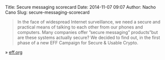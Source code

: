 Title: Secure messaging scorecard
Date: 2014-11-07 09:07
Author: Nacho Cano
Slug: secure-messaging-scorecard

> In the face of widespread Internet surveillance, we need a secure and
> practical means of talking to each other from our phones and
> computers. Many companies offer ”secure messaging” products”but are
> these systems actually secure? We decided to find out, in the first
> phase of a new EFF Campaign for Secure & Usable Crypto.

» [eff.org][]

  [eff.org]: https://www.eff.org/secure-messaging-scorecard
    "Secure messaging scorecard"
